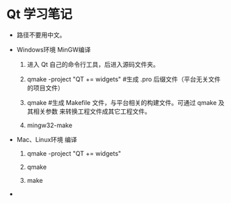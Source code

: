 # Qt 学习笔记

- 路径不要用中文。
- Windows环境 MinGW编译
  1. 进入 Qt 自己的命令行工具，后进入源码文件夹。
  2. qmake -project "QT += widgets"  #生成 .pro 后缀文件（平台无关文件的项目文件）
  3. qmake #生成 Makefile 文件，与平台相关的构建文件。可通过 qmake 及其相关参数 来转换工程文件成其它工程文件。
  4. mingw32-make
- Mac、Linux环境 编译
  1. qmake -project "QT += widgets"
  2. qmake
  3. make
- 